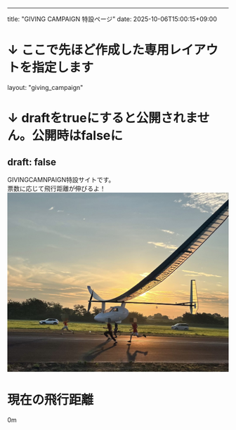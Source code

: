 
---
title: "GIVING CAMPAIGN 特設ページ"
date: 2025-10-06T15:00:15+09:00
# ↓ ここで先ほど作成した専用レイアウトを指定します
layout: "giving_campaign" 
# ↓ draftをtrueにすると公開されません。公開時はfalseに
draft: false 
---

<div class="top-message">
  GIVINGCAMNPAIGN特設サイトです。<br>
  票数に応じて飛行距離が伸びるよ！
</div>

<div class="content-box">
  <img src="photo-output.jpg" alt="メインイラスト" class="main-illustration">
  
  <h1>現在の飛行距離</h1>
  <p>0m</p>
</div>
